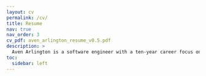 ```yaml
---
layout: cv
permalink: /cv/
title: Resume
nav: true
nav_order: 3
cv_pdf: aven_arlington_resume_v0.5.pdf
description: >
  Aven Arlington is a software engineer with a ten-year career focus on embedded development and automated test systems. With a strong belief that source code is analogous to truth, it follows that he considers tests to be the arbiter of honesty by which ambiguities, omissions, and incorrect behavior can be identified. Through his software development work in the test and measurement space, he has indirectly helped countless products reach their market quickly, economically, and with fewer defects. Aven participates in the occasional regatta and spends time outdoors with his dog Tex. Indoors he enjoys video games and is passionate about game design.
toc:
  sidebar: left
---
```

